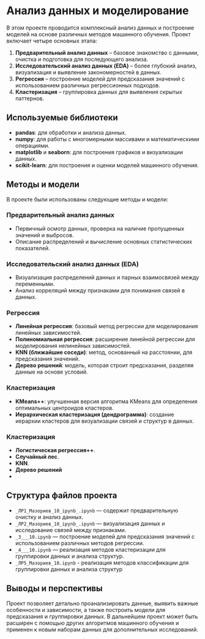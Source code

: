 # Анализ данных и моделирование

В этом проекте проводится комплексный анализ данных и построение моделей на основе различных методов машинного обучения. Проект включает четыре основных этапа:

1. **Предварительный анализ данных** – базовое знакомство с данными, очистка и подготовка для последующего анализа.
2. **Исследовательский анализ данных (EDA)** – более глубокий анализ, визуализация и выявление закономерностей в данных.
3. **Регрессия** – построение моделей для предсказания значений с использованием различных регрессионных подходов.
4. **Кластеризация** – группировка данных для выявления скрытых паттернов.

## Используемые библиотеки
- **pandas**: для обработки и анализа данных.
- **numpy**: для работы с многомерными массивами и математическими операциями.
- **matplotlib** и **seaborn**: для построения графиков и визуализации данных.
- **scikit-learn**: для построения и оценки моделей машинного обучения.

## Методы и модели
В проекте были использованы следующие методы и модели:

### Предварительный анализ данных
- Первичный осмотр данных, проверка на наличие пропущенных значений и выбросов.
- Описание распределений и вычисление основных статистических показателей.

### Исследовательский анализ данных (EDA)
- Визуализация распределений данных и парных взаимосвязей между переменными.
- Анализ корреляций между признаками для понимания связей в данных.

### Регрессия
- **Линейная регрессия**: базовый метод регрессии для моделирования линейных зависимостей.
- **Полиномиальная регрессия**: расширение линейной регрессии для моделирования нелинейных зависимостей.
- **KNN (ближайшие соседи)**: метод, основанный на расстоянии, для предсказания значений.
- **Дерево решений**: модель, которая строит предсказания, разделяя данные на основе условий.

### Кластеризация
- **KMeans++**: улучшенная версия алгоритма KMeans для определения оптимальных центроидов кластеров.
- **Иерархическая кластеризация (дендрограмма)**: создание иерархии кластеров для визуализации связей и структур в данных.

### Кластеризация
- **Логистическая регрессия++**.
- **Случайный лес**.
- **KNN**.
- **Дерево решений**
-   
## Структура файлов проекта
- `_ЛР1_Мазориев_10_ipynb_.ipynb` — содержит предварительную очистку и анализ данных.
- `_ЛР2_Мазориев_10_ipynb_.ipynb` — визуализация данных и исследование связей между признаками.
- `_3___10.ipynb` — построение моделей для предсказания значений с использованием различных методов регрессии.
- `_4___10.ipynb` — реализация методов кластеризации для группировки данных и анализа структур.
- `_ЛР5_Мазориев_10.ipynb` - реализация методов классификации для группировки данных и анализа структур

## Выводы и перспективы
Проект позволяет детально проанализировать данные, выявить важные особенности и зависимости, а также построить модели для предсказания и группировки данных. В дальнейшем проект может быть расширен с помощью других алгоритмов машинного обучения и применен к новым наборам данных для дополнительных исследований.
